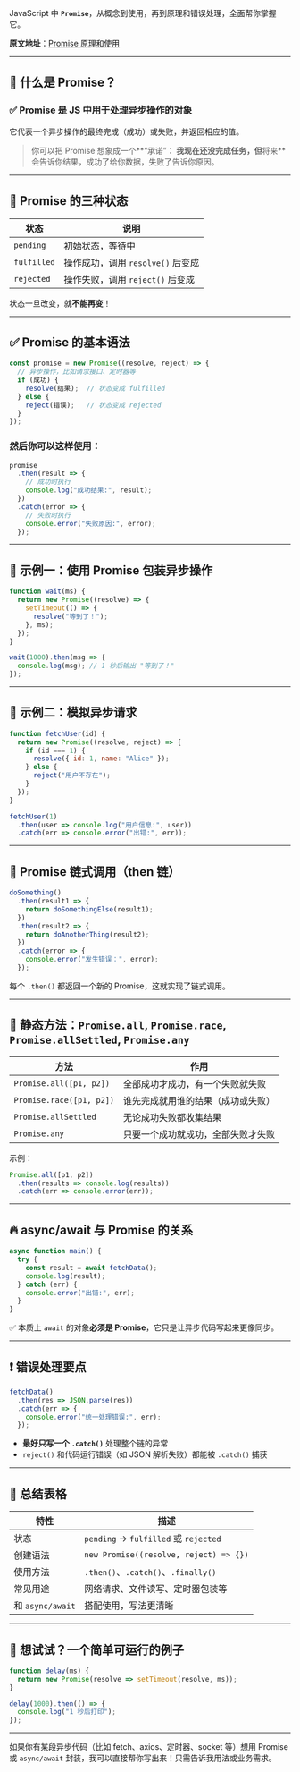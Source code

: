 
JavaScript 中 **`Promise`**，从概念到使用，再到原理和错误处理，全面帮你掌握它。

**原文地址**：[Promise 原理和使用](https://www.xiaozaoshu.top/articles/promise)

---

## 🧠 什么是 Promise？

### ✅ Promise 是 JS 中用于**处理异步操作的对象**

它代表一个异步操作的最终完成（成功）或失败，并返回相应的值。

> 你可以把 Promise 想象成一个\*\*“承诺”**：
> 我现在还没完成任务，但**将来\*\*会告诉你结果，成功了给你数据，失败了告诉你原因。

---

## 🧱 Promise 的三种状态

| 状态          | 说明                      |
| ----------- | ----------------------- |
| `pending`   | 初始状态，等待中                |
| `fulfilled` | 操作成功，调用 `resolve()` 后变成 |
| `rejected`  | 操作失败，调用 `reject()` 后变成  |

状态一旦改变，就**不能再变**！

---

## ✅ Promise 的基本语法

```js
const promise = new Promise((resolve, reject) => {
  // 异步操作，比如请求接口、定时器等
  if (成功) {
    resolve(结果);  // 状态变成 fulfilled
  } else {
    reject(错误);   // 状态变成 rejected
  }
});
```

### 然后你可以这样使用：

```js
promise
  .then(result => {
    // 成功时执行
    console.log("成功结果:", result);
  })
  .catch(error => {
    // 失败时执行
    console.error("失败原因:", error);
  });
```

---

## 📌 示例一：使用 Promise 包装异步操作

```js
function wait(ms) {
  return new Promise((resolve) => {
    setTimeout(() => {
      resolve("等到了！");
    }, ms);
  });
}

wait(1000).then(msg => {
  console.log(msg); // 1 秒后输出 "等到了！"
});
```

---

## 📌 示例二：模拟异步请求

```js
function fetchUser(id) {
  return new Promise((resolve, reject) => {
    if (id === 1) {
      resolve({ id: 1, name: "Alice" });
    } else {
      reject("用户不存在");
    }
  });
}

fetchUser(1)
  .then(user => console.log("用户信息:", user))
  .catch(err => console.error("出错:", err));
```

---

## 🔁 Promise 链式调用（then 链）

```js
doSomething()
  .then(result1 => {
    return doSomethingElse(result1);
  })
  .then(result2 => {
    return doAnotherThing(result2);
  })
  .catch(error => {
    console.error("发生错误：", error);
  });
```

每个 `.then()` 都返回一个新的 Promise，这就实现了链式调用。

---

## 🧰 静态方法：`Promise.all`, `Promise.race`, `Promise.allSettled`, `Promise.any`

| 方法                       | 作用                |
| ------------------------ | ----------------- |
| `Promise.all([p1, p2])`  | 全部成功才成功，有一个失败就失败  |
| `Promise.race([p1, p2])` | 谁先完成就用谁的结果（成功或失败） |
| `Promise.allSettled`     | 无论成功失败都收集结果       |
| `Promise.any`            | 只要一个成功就成功，全部失败才失败 |

示例：

```js
Promise.all([p1, p2])
  .then(results => console.log(results))
  .catch(err => console.error(err));
```

---

## 🔥 async/await 与 Promise 的关系

```js
async function main() {
  try {
    const result = await fetchData();
    console.log(result);
  } catch (err) {
    console.error("出错:", err);
  }
}
```

✅ 本质上 `await` 的对象**必须是 Promise**，它只是让异步代码写起来更像同步。

---

## ❗ 错误处理要点

```js
fetchData()
  .then(res => JSON.parse(res))
  .catch(err => {
    console.error("统一处理错误:", err);
  });
```

* **最好只写一个 `.catch()`** 处理整个链的异常
* `reject()` 和代码运行错误（如 JSON 解析失败）都能被 `.catch()` 捕获

---

## 🎯 总结表格

| 特性              | 描述                                     |
| --------------- | -------------------------------------- |
| 状态              | `pending` → `fulfilled` 或 `rejected`   |
| 创建语法            | `new Promise((resolve, reject) => {})` |
| 使用方法            | `.then()`、`.catch()`、`.finally()`      |
| 常见用途            | 网络请求、文件读写、定时器包装等                       |
| 和 `async/await` | 搭配使用，写法更清晰                             |

---

## 🧪 想试试？一个简单可运行的例子

```js
function delay(ms) {
  return new Promise(resolve => setTimeout(resolve, ms));
}

delay(1000).then(() => {
  console.log("1 秒后打印");
});
```

---

如果你有某段异步代码（比如 fetch、axios、定时器、socket 等）想用 Promise 或 `async/await` 封装，我可以直接帮你写出来！只需告诉我用法或业务需求。
